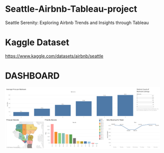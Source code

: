 # Seattle-Airbnb-Tableau-project
Seattle Serenity: Exploring Airbnb Trends and Insights through Tableau

# Kaggle Dataset
https://www.kaggle.com/datasets/airbnb/seattle

# DASHBOARD

![AirbnbDashboard](AirbnbDashboard.PNG)
